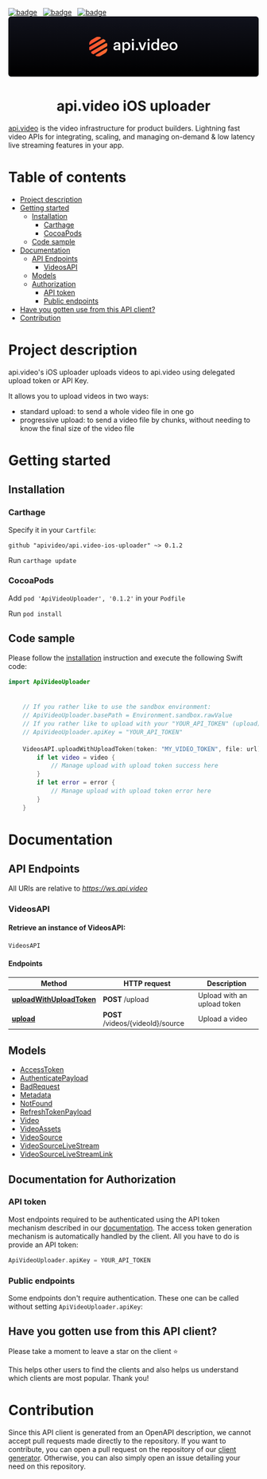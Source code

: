 [![badge](https://img.shields.io/twitter/follow/api_video?style=social)](https://twitter.com/intent/follow?screen_name=api_video) &nbsp; [![badge](https://img.shields.io/github/stars/apivideo/api.video-ios-uploader?style=social)]() &nbsp; [![badge](https://img.shields.io/discourse/topics?server=https%3A%2F%2Fcommunity.api.video)](https://community.api.video)
![](https://github.com/apivideo/API_OAS_file/blob/master/apivideo_banner.png)
<h1 align="center">api.video iOS uploader</h1>

[api.video](https://api.video) is the video infrastructure for product builders. Lightning fast video APIs for integrating, scaling, and managing on-demand & low latency live streaming features in your app.

# Table of contents

- [Project description](#project-description)
- [Getting started](#getting-started)
  - [Installation](#installation)
    - [Carthage](#carthage)
    - [CocoaPods](#cocoaPods)
  - [Code sample](#code-sample)
- [Documentation](#documentation)
  - [API Endpoints](#api-endpoints)
    - [VideosAPI](#VideosAPI)
  - [Models](#models)
  - [Authorization](#documentation-for-authorization)
    - [API token](#api-token)
    - [Public endpoints](#public-endpoints)
- [Have you gotten use from this API client?](#have-you-gotten-use-from-this-api-client)
- [Contribution](#contribution)

# Project description

api.video's iOS uploader uploads videos to api.video using delegated upload token or API Key.

It allows you to upload videos in two ways:
- standard upload: to send a whole video file in one go
- progressive upload: to send a video file by chunks, without needing to know the final size of the video file

# Getting started

## Installation

### Carthage

Specify it in your `Cartfile`:

```
github "apivideo/api.video-ios-uploader" ~> 0.1.2
```

Run `carthage update`

### CocoaPods

Add `pod 'ApiVideoUploader', '0.1.2'` in your `Podfile`

Run `pod install`

## Code sample

Please follow the [installation](#installation) instruction and execute the following Swift code:
```swift
import ApiVideoUploader


    // If you rather like to use the sandbox environment:
    // ApiVideoUploader.basePath = Environment.sandbox.rawValue
    // If you rather like to upload with your "YOUR_API_TOKEN" (upload)
    // ApiVideoUploader.apiKey = "YOUR_API_TOKEN"

    VideosAPI.uploadWithUploadToken(token: "MY_VIDEO_TOKEN", file: url) { video, error in
        if let video = video {
            // Manage upload with upload token success here
        }
        if let error = error {
            // Manage upload with upload token error here
        }
    }

```

# Documentation

## API Endpoints

All URIs are relative to *https://ws.api.video*


### VideosAPI

#### Retrieve an instance of VideosAPI:

```swift
VideosAPI
```

#### Endpoints

Method | HTTP request | Description
------------- | ------------- | -------------
[**uploadWithUploadToken**](docs/VideosAPI.md#uploadWithUploadToken) | **POST** /upload | Upload with an upload token
[**upload**](docs/VideosAPI.md#upload) | **POST** /videos/{videoId}/source | Upload a video



## Models

 - [AccessToken](docs/AccessToken.md)
 - [AuthenticatePayload](docs/AuthenticatePayload.md)
 - [BadRequest](docs/BadRequest.md)
 - [Metadata](docs/Metadata.md)
 - [NotFound](docs/NotFound.md)
 - [RefreshTokenPayload](docs/RefreshTokenPayload.md)
 - [Video](docs/Video.md)
 - [VideoAssets](docs/VideoAssets.md)
 - [VideoSource](docs/VideoSource.md)
 - [VideoSourceLiveStream](docs/VideoSourceLiveStream.md)
 - [VideoSourceLiveStreamLink](docs/VideoSourceLiveStreamLink.md)


## Documentation for Authorization

### API token

Most endpoints required to be authenticated using the API token mechanism described in our [documentation](https://docs.api.video/reference#authentication).
The access token generation mechanism is automatically handled by the client. All you have to do is provide an API token:
```swift
ApiVideoUploader.apiKey = YOUR_API_TOKEN
```

### Public endpoints

Some endpoints don't require authentication. These one can be called without setting `ApiVideoUploader.apiKey`:

## Have you gotten use from this API client?

Please take a moment to leave a star on the client ⭐

This helps other users to find the clients and also helps us understand which clients are most popular. Thank you!

# Contribution

Since this API client is generated from an OpenAPI description, we cannot accept pull requests made directly to the repository. If you want to contribute, you can open a pull request on the repository of our [client generator](https://github.com/apivideo/api-client-generator). Otherwise, you can also simply open an issue detailing your need on this repository.
